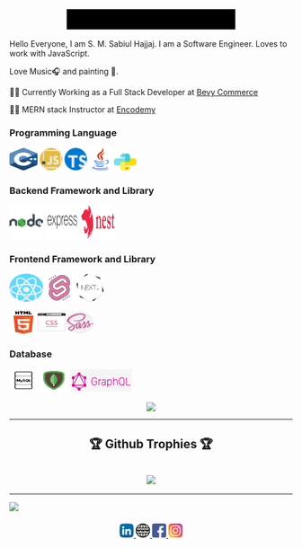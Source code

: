 

<div align="center" width="50">
    <img src="https://github.com/SabiulSabit/SabiulSabit/blob/master/gif/hello.gif" width="300" />
</div>


Hello Everyone, I am S. M. Sabiul Hajjaj. I am a Software Engineer.
Loves to work with JavaScript. 

Love Music:headphones: and painting :art:.



 🧑‍💼 Currently Working as a Full Stack Developer at [Bevy Commerce](https://bevycommerce.com/) 

🧑‍💼 MERN stack Instructor at [Encodemy](https://encodemy.com/) 


### Programming Language 
  

<img alt="C/C++"  width="50px" height="40px" src="https://raw.githubusercontent.com/SabiulSabit/SabiulSabit/master/img/cplus.svg" /> <img  alt="JavaScript"   width="40px" height="40px" src="https://raw.githubusercontent.com/SabiulSabit/SabiulSabit/master/img/javascript.png" /> <img  alt="TypeScript"   width="40px" height="40px" src="https://raw.githubusercontent.com/SabiulSabit/SabiulSabit/master/img/typescript.png" />  <img  alt="Java"  width="40px" height="40px" src="https://raw.githubusercontent.com/SabiulSabit/SabiulSabit/master/img/java.svg" />  <img  alt="Python"  width="40px" height="30px" src="https://raw.githubusercontent.com/SabiulSabit/SabiulSabit/master/img/python.svg" />  

### Backend Framework and Library
<img alt="node.js"  width="60px" height="60px" src="https://raw.githubusercontent.com/SabiulSabit/SabiulSabit/master/img/nodejs.png" /> <img alt="Express.js" width="60px" height="60px" src="https://raw.githubusercontent.com/SabiulSabit/SabiulSabit/master/img/express.svg" /> <img alt="Nest.js" width="60px" height="60px" src="https://raw.githubusercontent.com/SabiulSabit/SabiulSabit/master/img/nest.svg" /> 

### Frontend Framework and Library
<img alt="React.js" width="60px" height="50px" src="https://raw.githubusercontent.com/SabiulSabit/SabiulSabit/master/img/react.svg" />  <img alt="Svelte" width="50px" height="50px" src="https://raw.githubusercontent.com/SabiulSabit/SabiulSabit/master/img/svelte.png" />   <img alt="Svelte" width="50px" height="50px" src="https://raw.githubusercontent.com/SabiulSabit/SabiulSabit/master/img/next.png" /> 


<img alt="HTML"  width="50px" height="40px" src="https://raw.githubusercontent.com/SabiulSabit/SabiulSabit/master/img/html5.svg" /><img alt="CSS" width="50px" height="40px" src="https://raw.githubusercontent.com/SabiulSabit/SabiulSabit/master/img/browser.svg" /><img alt="SASS" width="50px" height="40px" src="https://raw.githubusercontent.com/SabiulSabit/SabiulSabit/master/img/sass.svg" />   


### Database
<img alt="MySQL"  width="50px" height="40px" src="https://raw.githubusercontent.com/SabiulSabit/SabiulSabit/master/img/mysql.png" /> <img alt="MongoDB" width="50px" height="40px" src="https://github.com/SabiulSabit/SabiulSabit/blob/master/img/mongodb.png?raw=true" />  <img alt="GraphQL" width="110px" height="40px" src="https://github.com/SabiulSabit/SabiulSabit/blob/master/img/graphql.png" /> 



<div align="center">
   <image align="center" src="https://github-readme-stats.vercel.app/api?username=sabiulsabit&show_icons=true&theme=dracula">    
</div>   

---

<div align="center">  
     <h2> 🏆 Github Trophies 🏆 </h2> <br>
    <img src="https://github-profile-trophy.vercel.app/?username=sabiulsabit&theme=onedark"/>   
</div>

---

![](https://komarev.com/ghpvc/?username=SabiulSabit&color=c03546)
   

####

<div align="center">
  <a href="https://www.linkedin.com/in/sabiulsabit13/" target="_blank">
    <img src="https://raw.githubusercontent.com/SabiulSabit/SabiulSabit/master/img/linkedin.svg" alt="LinkedIn" width="25">
  </a>   <a href="http://www.codetohaven.com/" target="_blank">
    <img src="https://raw.githubusercontent.com/SabiulSabit/SabiulSabit/master/img/www.svg" alt="website" width="25">
  </a>   <a href="https://www.facebook.com/sabit.syed.5" target="_blank">
    <img src="https://raw.githubusercontent.com/SabiulSabit/SabiulSabit/master/img/facebook.svg" alt="Facebook" width="25">
  </a><a href="https://www.instagram.com/sabiul_sabit/" target="_blank">
    <img src="https://raw.githubusercontent.com/SabiulSabit/SabiulSabit/master/img/instagram.svg" alt="instagram" width="25">
  </a>
</div>

 
